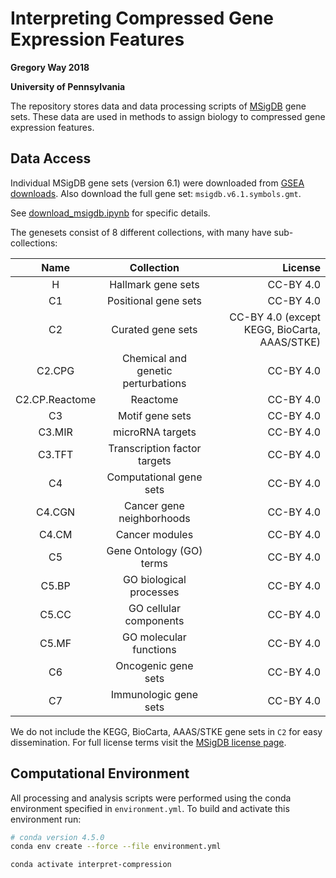 # Interpreting Compressed Gene Expression Features 

**Gregory Way 2018**

**University of Pennsylvania**

The repository stores data and data processing scripts of [MSigDB](http://software.broadinstitute.org/gsea/msigdb/index.jsp) gene sets.
These data are used in methods to assign biology to compressed gene expression features.

## Data Access

Individual MSigDB gene sets (version 6.1) were downloaded from [GSEA downloads](http://software.broadinstitute.org/gsea/downloads.jsp).
Also download the full gene set: `msigdb.v6.1.symbols.gmt`.

See [download_msigdb.ipynb](download_msigdb.ipynb) for specific details.
 
The genesets consist of 8 different collections, with many have sub-collections:

| Name | Collection | License |
| :--: | :--------: | ------: |
| H | Hallmark gene sets | CC-BY 4.0 |
| C1 | Positional gene sets | CC-BY 4.0 |
| C2 | Curated gene sets | CC-BY 4.0 (except KEGG, BioCarta, AAAS/STKE) |
| C2.CPG | Chemical and genetic perturbations | CC-BY 4.0 |
| C2.CP.Reactome | Reactome | CC-BY 4.0 |
| C3 | Motif gene sets | CC-BY 4.0 |
| C3.MIR | microRNA targets | CC-BY 4.0 |
| C3.TFT | Transcription factor targets | CC-BY 4.0 |
| C4 | Computational gene sets | CC-BY 4.0 |
| C4.CGN | Cancer gene neighborhoods | CC-BY 4.0 |
| C4.CM | Cancer modules | CC-BY 4.0 |
| C5 | Gene Ontology (GO) terms | CC-BY 4.0 |
| C5.BP | GO biological processes | CC-BY 4.0 |
| C5.CC | GO cellular components | CC-BY 4.0 |
| C5.MF | GO molecular functions | CC-BY 4.0 |
| C6 | Oncogenic gene sets | CC-BY 4.0 |
| C7 | Immunologic gene sets | CC-BY 4.0 |

We do not include the KEGG, BioCarta, AAAS/STKE gene sets in `C2` for easy dissemination.
For full license terms visit the [MSigDB license page](http://software.broadinstitute.org/gsea/msigdb_license_terms.jsp).

## Computational Environment

All processing and analysis scripts were performed using the conda environment specified in `environment.yml`.
To build and activate this environment run:

```bash
# conda version 4.5.0
conda env create --force --file environment.yml

conda activate interpret-compression
```
